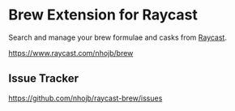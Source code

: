 # Brew Extension for Raycast

Search and manage your brew formulae and casks from [Raycast](https://raycast.com).

https://www.raycast.com/nhojb/brew

## Issue Tracker

https://github.com/nhojb/raycast-brew/issues
